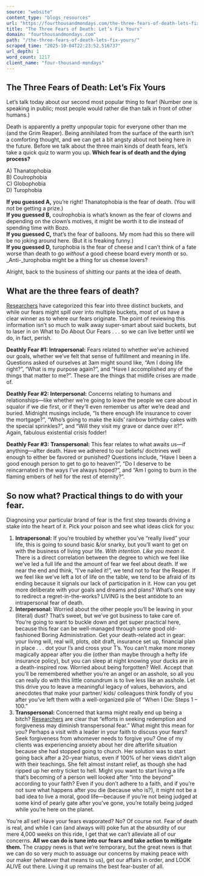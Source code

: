 ```yaml
---
source: "website"
content_type: "blogs_resources"
url: "https://fourthousandmondays.com/the-three-fears-of-death-lets-fix-yours/"
title: "The Three Fears of Death: Let’s Fix Yours"
domain: "fourthousandmondays.com"
path: "/the-three-fears-of-death-lets-fix-yours/"
scraped_time: "2025-10-04T22:23:52.516737"
url_depth: 1
word_count: 1217
client_name: "four-thousand-mondays"
---
```


## The Three Fears of Death: Let’s Fix Yours

Let’s talk today about our second most popular thing to fear! (Number one is speaking in public; most people would rather die than talk in front of other humans.)

Death is apparently a pretty unpopular topic for everyone other than me (and the Grim Reaper). Being annihilated from the surface of the earth isn’t a comforting thought, and we can get a bit angsty about not being here in the future. Before we talk about the three main kinds of death fears, let’s take a quick quiz to warm you up. **Which fear is of death and the dying process?**

A) Thanatophobia  
B) Coulrophobia  
C) Globophobia  
D) Turophobia

**If you guessed A,** you’re right! Thanatophobia is the fear of death. (You will not be getting a prize.)  
**If you guessed B,** coulrophobia is what’s known as the fear of clowns and depending on the clown’s motives, it might be worth it to die instead of spending time with Bozo.  
**If you guessed C,** that’s the fear of balloons. My mom had this so there will be no joking around here. (But it is freaking funny.)  
**If you guessed D,** turophobia is the fear of cheese and I can’t think of a fate worse than death to go _without_ a good cheese board every month or so. _Anti-_turophobia might be a thing for us cheese lovers?

Alright, back to the business of shitting our pants at the idea of death.

## **What are the three fears of death?**

[Researchers](https://www.taylorfrancis.com/chapters/edit/10.4324/9780203809679-9/complex-multifaceted-nature-fear-personal-death-multidimensional-model-victor-florian) have categorized this fear into three distinct buckets, and while our fears might spill over into multiple buckets, most of us have a clear winner as to where our fears originate. The point of reviewing this information isn’t so much to walk away super-smart about said buckets, but to laser in on What to Do About Our Fears . . . so we can live better until we do, in fact, perish.

**Deathly Fear #1: Intrapersonal:** Fears related to whether we’ve achieved our goals, whether we’ve felt that sense of fulfillment and meaning in life. Questions asked of ourselves at 3am might sound like, “Am I doing life right?”, “What is my purpose again?”, and “Have I accomplished any of the things that matter to me?”. These are the things that midlife crises are made of.

**Deathly Fear #2: Interpersonal:** Concerns relating to humans and relationships—like whether we’re going to leave the people we care about in squalor if we die first, or if they’ll even remember us after we’re dead and buried. Midnight musings include, “Is there enough life insurance to cover the mortgage?”, “Who’s going to make the kids’ rainbow birthday cakes with the special sprinkles?”, and “Will they visit my grave or dance over it?”. Again, fabulous existential crisis fodder!

**Deathly Fear #3:** **Transpersonal:** This fear relates to what awaits us—if anything—after death. Have we adhered to our beliefs/ doctrines well enough to either be favored or punished? Questions include, “Have I been a good enough person to get to go to heaven?”, “Do I deserve to be reincarnated in the ways I’ve always hoped?”, and “Am I going to burn in the flaming embers of hell for the rest of eternity?”.

## **So now what? Practical things to do with your fear.**

Diagnosing your particular brand of fear is the first step towards driving a stake into the heart of it. Pick your poison and see what ideas click for you:

1.  **Intrapersonal:** If you’re troubled by whether you’ve “really lived” your life, this is going to sound basic &/or snarky, but you’ll want to get on with the business of living your life. _With intention. Like you mean it._ There is a direct correlation between the degree to which we feel like we’ve led a full life and the amount of fear we feel about death. If we near the end and think, “I’ve nailed it!”, we tend not to fear the Reaper. If we feel like we’ve left a lot of life on the table, we tend to be afraid of its ending because it signals our lack of participation in it. How can you get more deliberate with your goals and dreams and plans? What’s one way to redirect a regret-in-the-works? LIVING is the best antidote to an intrapersonal fear of death.
2.  **Interpersonal:** Worried about the other people you’ll be leaving in your (literal) dust? That’s sweet, but we’ve got business to take care of. You’re going to want to buckle down and get super practical here, because this fear can be well-managed through some good old-fashioned Boring Administration. Get your death-related act in gear: your living will, real will, plots, obit draft, insurance set up, financial plan in place . . . dot your I’s and cross your T’s. You can’t make more money magically appear after you die (other than maybe through a hefty life insurance policy), but you can sleep at night knowing your ducks are in a death-inspired row. Worried about being forgotten? Well. Accept that you’ll be remembered whether you’re an angel or an asshole, so all you can really do with this little conundrum is to live less like an asshole. Let this drive you to leave a meaningful legacy of values, behaviors, and anecdotes that make your partner/ kids/ colleagues think fondly of you after you’ve left them with a well-organized pile of “When I Die: Steps 1 – 100.”
3.  **Transpersonal:** Concerned that karma might really end up being a bitch? [Researchers](https://www.taylorfrancis.com/chapters/edit/10.4324/9780203809679-10/meaning-management-theory-death-acceptance-paul-wong) are clear that “efforts in seeking redemption and forgiveness may diminish transpersonal fear.” What might this mean for you? Perhaps a visit with a leader in your faith to discuss your fears? Seek forgiveness from whomever needs to forgive you? One of my clients was experiencing anxiety about her dire afterlife situation because she had stopped going to church. Her solution was to start going back after a 20-year hiatus, even if 100% of her views didn’t align with their teachings. She felt almost instant relief, as though she had ripped up her entry ticket to hell. Might you want to start living a life that’s becoming of a person well looked after “into the beyond” according to your faith? Even if you don’t adhere to a faith, and if you’re not sure what happens after you die (because who is?), it might not be a bad idea to live a moral, good life—because if you’re not being judged at some kind of pearly gate after you’ve gone, you’re totally being judged while you’re here on the planet.

You’re all set! Have your fears evaporated? No? Of course not. Fear of death is real, and while I can (and always will) poke fun at the absurdity of our mere 4,000 weeks on this ride, I get that we can’t alleviate all of our concerns. **All we can do is tune into our fears and take action to mitigate them.** The crappy news is that we’re temporary, but the great news is that we can do so very much to assuage our concerns by making peace with our maker (whatever that means to us), get our affairs in order, and LOOK ALIVE out there. Living it up remains the best fear-buster of all.